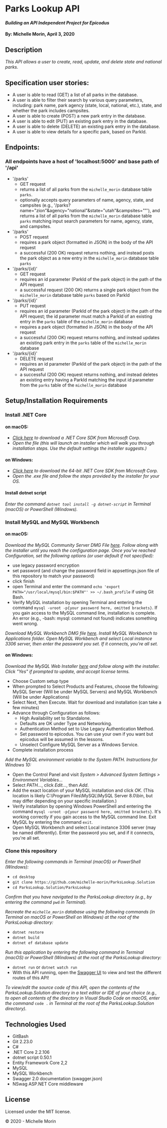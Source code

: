 # Parks Lookup API

#### _Building an API Independent Project for Epicodus_

#### By: **Michelle Morin**, April 3, 2020

## Description

_This API allows a user to create, read, update, and delete state and national parks._

## Specification user stories:
* A user is able to read (GET) a list of all parks in the database.
* A user is able to filter their search by various query parameters, including: park name, park agency (state, local, national, etc.), state, and whether the park includes campsites.
* A user is able to create (POST) a new park entry in the database.
* A user is able to edit (PUT) an existing park entry in the database. 
* A user is able to delete (DELETE) an existing park entry in the database.
* A user is able to view details for a specific park, based on ParkId.

## Endpoints:
### All endpoints have a host of 'localhost:5000' and base path of '/api'
* '/parks'
  - GET request
  - returns a list of all parks from the ``michelle_morin`` database table ``parks``.
  - optionally accepts query parameters of name, agency, state, and campsites (e.g., '/parks?name="zion"&agency="national"&state="utah"&campsites=""'), and returns a list of all parks from the ``michelle_morin`` database table ``parks`` matching input search parameters for name, agency, state, and campsites.
* '/parks'
  - POST request
  - requires a park object (formatted in JSON) in the body of the API request
  - a successful (200 OK) request returns nothing, and instead posts the park object as a new entry in the ``michelle_morin`` database table ``parks``
* '/parks/{id}'
  - GET request
  - requires an id parameter (ParkId of the park object) in the path of the API request
  - a successful request (200 OK) returns a single park object from the ``michelle_morin`` database table ``parks`` based on ParkId
* '/parks/{id}'
  - PUT request
  - requires an id parameter (ParkId of the park object) in the path of the API request; the id parameter must match a ParkId of an existing entry in the ``parks`` table of the ``michelle_morin`` database
  - requires a park object (formatted in JSON) in the body of the API request
  - a successful (200 OK) request returns nothing, and instead updates an existing park entry in the ``parks`` table of the ``michelle_morin`` database
* '/parks/{id}'
  - DELETE request
  - requires an id parameter (ParkId of the park object) in the path of the API request
  - a successful (200 OK) request returns nothing, and instead deletes an existing entry having a ParkId matching the input id parameter from the ``parks`` table of the ``michelle_morin`` database

## Setup/Installation Requirements

### Install .NET Core

#### on macOS:
* _[Click here](https://dotnet.microsoft.com/download/thank-you/dotnet-sdk-2.2.106-macos-x64-installer) to download a .NET Core SDK from Microsoft Corp._
* _Open the file (this will launch an installer which will walk you through installation steps. Use the default settings the installer suggests.)_

#### on Windows:
* _[Click here](https://dotnet.microsoft.com/download/thank-you/dotnet-sdk-2.2.203-windows-x64-installer) to download the 64-bit .NET Core SDK from Microsoft Corp._
* _Open the .exe file and follow the steps provided by the installer for your OS._

#### Install dotnet script
_Enter the command ``dotnet tool install -g dotnet-script`` in Terminal (macOS) or PowerShell (Windows)._

### Install MySQL and MySQL Workbench

#### on macOS:
_Download the MySQL Community Server DMG File [here](https://dev.mysql.com/downloads/file/?id=484914). Follow along with the installer until you reach the configuration page. Once you've reached Configuration, set the following options (or user default if not specified):_
* use legacy password encryption
* set password (and change the password field in appsettings.json file of this repository to match your password)
* click finish
* open Terminal and enter the command ``echo 'export PATH="/usr/local/mysql/bin:$PATH"' >> ~/.bash_profile`` if using Git Bash.
* Verify MySQL installation by opening Terminal and entering the command ``mysql -uroot -p{your password here, omitted brackets}``. If you gain access to the MySQL command line, installation is complete. An error (e.g., -bash: mysql: command not found) indicates something went wrong.

_Download MySQL Workbench DMG file [here](https://dev.mysql.com/downloads/file/?id=484391). Install MySQL Workbench to Applications folder. Open MySQL Workbench and select Local instance 3306 server, then enter the password you set. If it connects, you're all set._

#### on Windows:
_Download the MySQL Web Installer [here](https://dev.mysql.com/downloads/file/?id=484919) and follow along with the installer. Click "Yes" if prompted to update, and accept license terms._
* Choose Custom setup type
* When prompted to Select Products and Features, choose the following: MySQL Server (Will be under MySQL Servers) and MySQL Workbench (Will be under Applications)
* Select Next, then Execute. Wait for download and installation (can take a few minutes)
* Advance through Configuration as follows:
  - High Availability set to Standalone.
  - Defaults are OK under Type and Networking.
  - Authentication Method set to Use Legacy Authentication Method.
  - Set password to epicodus. You can use your own if you want but epicodus will be assumed in the lessons.
  - Unselect Configure MySQL Server as a Windows Service.
* Complete installation process

_Add the MySQL environment variable to the System PATH. Instructions for Windows 10:_
* Open the Control Panel and visit _System > Advanced System Settings > Environment Variables..._
* Select _PATH..._, click _Edit..._, then _Add_.
* Add the exact location of your MySQL installation and click _OK_. (This location is likely C:\Program Files\MySQL\MySQL Server 8.0\bin, but may differ depending on your specific installation.)
* Verify installation by opening Windows PowerShell and entering the command ``mysql -uroot -p{your password here, omitted brackets}``. It's working correctly if you gain access to the MySQL command line. Exit MySQL by entering the command ``exit``.
* Open MySQL Workbench and select Local instance 3306 server (may be named differently). Enter the password you set, and if it connects, you're all set.

### Clone this repository

_Enter the following commands in Terminal (macOS) or PowerShell (Windows):_
* ``cd desktop``
* ``git clone https://github.com/michelle-morin/ParksLookup.Solution``
* ``cd ParksLookup.Solution/ParksLookup``

_Confirm that you have navigated to the ParksLookup directory (e.g., by entering the command_ ``pwd`` _in Terminal)._

_Recreate the ``michelle_morin`` database using the following commands (in Terminal on macOS or PowerShell on Windows) at the root of the ParksLookup directory:_
* ``dotnet restore``
* ``dotnet build``
* ``dotnet ef database update``

_Run this application by entering the following command in Terminal (macOS) or PowerShell (Windows) at the root of the ParksLookup directory:_
* ``dotnet run`` or ``dotnet watch run``
* With this API running, open the [Swagger UI](http://localhost:5000/swagger/index.html#/) to view and test the different routes of this API!

_To view/edit the source code of this API, open the contents of the ParksLookup.Solution directory in a text editor or IDE of your choice (e.g., to open all contents of the directory in Visual Studio Code on macOS, enter the command_ ``code .`` _in Terminal at the root of the ParksLookup.Solution directory)._

## Technologies Used

* GitBash
* Git 2.23.0
* C#
* .NET Core 2.2.106
* dotnet script 0.50.1
* Entity Framework Core 2,2
* MySQL
* MySQL Workbench
* Swagger 2.0 documentation (swagger.json)
* NSwag ASP.NET Core middleware

## License

Licensed under the MIT license.

&copy; 2020 - Michelle Morin
